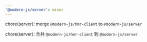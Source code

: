 ```yaml
---
'@modern-js/server': minor
---
```


chore(server): merge `@modern-js/hmr-client` to `@modern-js/server`

chore(server): 合并 `@modern-js/hmr-client` 到 `@modern-js/server`
